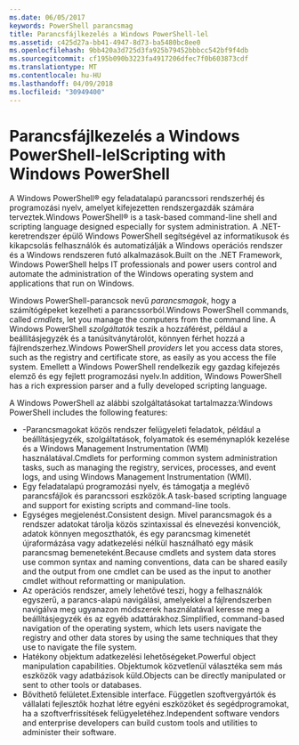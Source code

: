 ```yaml
---
ms.date: 06/05/2017
keywords: PowerShell parancsmag
title: Parancsfájlkezelés a Windows PowerShell-lel
ms.assetid: c425d27a-bb41-4947-8d73-ba5480bc8ee0
ms.openlocfilehash: 9bb420a3d725d3fa925b79452bbbcc542bf9f4db
ms.sourcegitcommit: cf195b090b3223fa4917206dfec7f0b603873cdf
ms.translationtype: MT
ms.contentlocale: hu-HU
ms.lasthandoff: 04/09/2018
ms.locfileid: "30949400"
---
```

# <a name="scripting-with-windows-powershell"></a><span data-ttu-id="b08ef-103">Parancsfájlkezelés a Windows PowerShell-lel</span><span class="sxs-lookup"><span data-stu-id="b08ef-103">Scripting with Windows PowerShell</span></span>

<span data-ttu-id="b08ef-104">A Windows PowerShell® egy feladatalapú parancssori rendszerhéj és programozási nyelv, amelyet kifejezetten rendszergazdák számára terveztek.</span><span class="sxs-lookup"><span data-stu-id="b08ef-104">Windows PowerShell® is a task-based command-line shell and scripting language designed especially for system administration.</span></span> <span data-ttu-id="b08ef-105">A .NET-keretrendszer épülő Windows PowerShell segítségével az informatikusok és kikapcsolás felhasználók és automatizálják a Windows operációs rendszer és a Windows rendszeren futó alkalmazások.</span><span class="sxs-lookup"><span data-stu-id="b08ef-105">Built on the .NET Framework, Windows PowerShell helps IT professionals and power users control and automate the administration of the Windows operating system and applications that run on Windows.</span></span>

<span data-ttu-id="b08ef-106">Windows PowerShell-parancsok nevű *parancsmagok*, hogy a számítógépeket kezelheti a parancssorból.</span><span class="sxs-lookup"><span data-stu-id="b08ef-106">Windows PowerShell commands, called *cmdlets*, let you manage the computers from the command line.</span></span> <span data-ttu-id="b08ef-107">A Windows PowerShell *szolgáltatók* teszik a hozzáférést, például a beállításjegyzék és a tanúsítványtárolót, könnyen férhet hozzá a fájlrendszerhez.</span><span class="sxs-lookup"><span data-stu-id="b08ef-107">Windows PowerShell *providers* let you access data stores, such as the registry and certificate store, as easily as you access the file system.</span></span> <span data-ttu-id="b08ef-108">Emellett a Windows PowerShell rendelkezik egy gazdag kifejezés elemző és egy fejlett programozási nyelv.</span><span class="sxs-lookup"><span data-stu-id="b08ef-108">In addition, Windows PowerShell has a rich expression parser and a fully developed scripting language.</span></span>

<span data-ttu-id="b08ef-109">A Windows PowerShell az alábbi szolgáltatásokat tartalmazza:</span><span class="sxs-lookup"><span data-stu-id="b08ef-109">Windows PowerShell includes the following features:</span></span>

- <span data-ttu-id="b08ef-110">-Parancsmagokat közös rendszer felügyeleti feladatok, például a beállításjegyzék, szolgáltatások, folyamatok és eseménynaplók kezelése és a Windows Management Instrumentation (WMI) használatával.</span><span class="sxs-lookup"><span data-stu-id="b08ef-110">Cmdlets for performing common system administration tasks, such as managing the registry, services, processes, and event logs, and using Windows Management Instrumentation (WMI).</span></span>
- <span data-ttu-id="b08ef-111">Egy feladatalapú programozási nyelv, és támogatja a meglévő parancsfájlok és parancssori eszközök.</span><span class="sxs-lookup"><span data-stu-id="b08ef-111">A task-based scripting language and support for existing scripts and command-line tools.</span></span>
- <span data-ttu-id="b08ef-112">Egységes megjelenést.</span><span class="sxs-lookup"><span data-stu-id="b08ef-112">Consistent design.</span></span> <span data-ttu-id="b08ef-113">Mivel parancsmagok és a rendszer adatokat tárolja közös szintaxissal és elnevezési konvenciók, adatok könnyen megoszthatók, és egy parancsmag kimenetét újraformázása vagy adatkezelési nélkül használható egy másik parancsmag bemeneteként.</span><span class="sxs-lookup"><span data-stu-id="b08ef-113">Because cmdlets and system data stores use common syntax and naming conventions, data can be shared easily and the output from one cmdlet can be used as the input to another cmdlet without reformatting or manipulation.</span></span>
- <span data-ttu-id="b08ef-114">Az operációs rendszer, amely lehetővé teszi, hogy a felhasználók egyszerű, a parancs-alapú navigálási, amelyekkel a fájlrendszerben navigálva meg ugyanazon módszerek használatával keresse meg a beállításjegyzék és az egyéb adattárakhoz.</span><span class="sxs-lookup"><span data-stu-id="b08ef-114">Simplified, command-based navigation of the operating system, which lets users navigate the registry and other data stores by using the same techniques that they use to navigate the file system.</span></span>
- <span data-ttu-id="b08ef-115">Hatékony objektum adatkezelési lehetőségeket.</span><span class="sxs-lookup"><span data-stu-id="b08ef-115">Powerful object manipulation capabilities.</span></span> <span data-ttu-id="b08ef-116">Objektumok közvetlenül választéka sem más eszközök vagy adatbázisok küld.</span><span class="sxs-lookup"><span data-stu-id="b08ef-116">Objects can be directly manipulated or sent to other tools or databases.</span></span>
- <span data-ttu-id="b08ef-117">Bővíthető felületet.</span><span class="sxs-lookup"><span data-stu-id="b08ef-117">Extensible interface.</span></span> <span data-ttu-id="b08ef-118">Független szoftvergyártók és vállalati fejlesztők hozhat létre egyéni eszközöket és segédprogramokat, ha a szoftverfrissítések felügyeletéhez.</span><span class="sxs-lookup"><span data-stu-id="b08ef-118">Independent software vendors and enterprise developers can build custom tools and utilities to administer their software.</span></span>